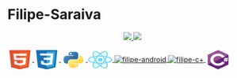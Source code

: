 # Filipe-Saraiva

<div align="center" >
  <a href="https://github.com/Saraiva97">
  <img height="180em" src="https://github-readme-stats.vercel.app/api?username=Saraiva97&show_icons=true&theme=dark&include_all_commits=true&count_private=true"/>
  <img height="180em" src="https://github-readme-stats.vercel.app/api/top-langs/?username=Saraiva97&layout=compact&langs_count=7&theme=dark"/>
</div>
  
  <div style="display: inline_block"><br>
   <img align="center" alt="filipe-HTML" height="40" width="50" src="https://raw.githubusercontent.com/devicons/devicon/master/icons/html5/html5-original.svg">
  <img align="center" alt="filipe-CSS" height="40" width="50" src="https://raw.githubusercontent.com/devicons/devicon/master/icons/css3/css3-original.svg">
   <img align="center" alt="filipe-Python" height="40" width="50" src="https://raw.githubusercontent.com/devicons/devicon/master/icons/python/python-original.svg">
  <img align="center" alt="filipe-React" height="40" width="50" src="https://raw.githubusercontent.com/devicons/devicon/master/icons/react/react-original.svg">
  <img align="center" alt="filipe-android" height="40" width="50" src="https://cdn.jsdelivr.net/gh/devicons/devicon/icons/android/android-original-wordmark.svg" />
   <img align="center" alt="filipe-c+" height="40" width="50"src="https://cdn.jsdelivr.net/gh/devicons/devicon/icons/cplusplus/cplusplus-line.svg" />
  <img align="center" alt="filipe-Csharp" height="40" width="50" src="https://raw.githubusercontent.com/devicons/devicon/master/icons/csharp/csharp-original.svg">
</div>
  
  ####
